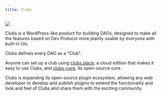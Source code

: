 ```yaml
---
title: Clubs
---
```


![](https://uploads-ssl.webflow.com/63ddf59d6f6edd36e251c76f/63eda192f7f0e7a5a57f97cf_pc_welcome-p-1600.png)

Clubs is a WordPress-like product for building DAOs, designed to make all the features based on Dev Protocol more plainly usable by everyone with built-in UIs.

Clubs defines every DAO as a "Club".

Anyone can set up a club using [clubs.place](https://www.clubs.place), a cloud edition that makes it easy to use Clubs, and [clubs-core](https://github.com/dev-protocol/clubs-core), its open-source core.

Clubs is expanding its open-source plugin ecosystem, allowing any web developer to develop and publish plugins to extend the functionality and look and feel of Clubs and share them with the exciting community.
